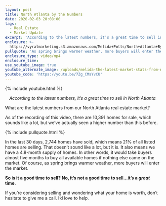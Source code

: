 ```yaml
---
layout: post
title: North Atlanta by the Numbers
date: 2020-02-03 20:08:00
tags:
  - Real Estate
  - Market Update
excerpt: 'According to the latest numbers, it’s a great time to sell in North Atlanta.'
enclosure: >-
  https://vyralmarketing.s3.amazonaws.com/Melida+Potts/North+Atlanta+By+the+Numbers.mp4
pullquote: 'As spring brings warmer weather, more buyers will enter the market.'
enclosure_type: video/mp4
enclosure_time:
use_youtube_image: true
youtube_alternate_image: /uploads/melida-the-latest-market-stats-from-north-atlanta-youtube.jpg
youtube_code: 'https://youtu.be/7Zg_CMsYvCU'
---
```


{% include youtube.html %}

<p style="text-align: center;"><em>According to the latest numbers, it’s a great time to sell in North Atlanta.</em></p>


What are the latest numbers from our North Atlanta real estate market?

As of the recording of this video, there are 10,391 homes for sale, which sounds like a lot, but we’ve actually seen a higher number than this before.&nbsp;

{% include pullquote.html %}

In the last 30 days, 2,744 homes have sold, which means 21% of all listed homes are selling. That doesn’t sound like a lot, but it is. It also means we have a 4.8-month supply of homes. In other words, it would take buyers almost five months to buy all available homes if nothing else came on the market. Of course, as spring brings warmer weather, more buyers will enter the market.&nbsp;

**So is it a good time to sell? No, it’s not a good time to sell…it’s a *great* time.**

If you’re considering selling and wondering what your home is worth, don’t hesitate to give me a call. I’d love to help.